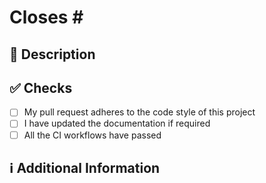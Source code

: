 <!--
Thanks for creating this pull request 🤗
Please make sure that the pull request is limited to one type (docs, feature, fix) and keep it as small as possible.
You can open multiple pull requests instead of opening a huge one.
-->

<!-- If this pull request closes an issue, please mention the issue number below -->

# Closes # <!-- Issue # here -->

## 📑 Description

<!-- Add a brief description of the changes -->

## ✅ Checks

<!-- Make sure you check the following fields -->

- [ ] My pull request adheres to the code style of this project
- [ ] I have updated the documentation if required
- [ ] All the CI workflows have passed

## ℹ️ Additional Information

<!-- Provide any additional information like breaking changes, dependencies added, screenshots, comparisons between new and old behavior... -->

